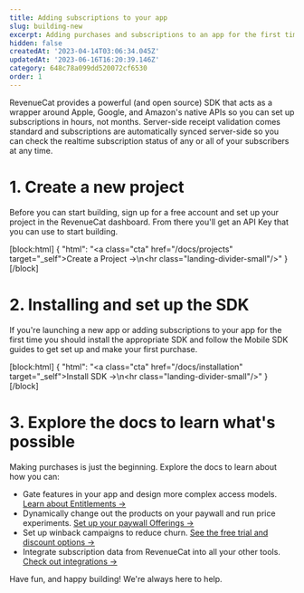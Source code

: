 ```yaml
---
title: Adding subscriptions to your app
slug: building-new
excerpt: Adding purchases and subscriptions to an app for the first time
hidden: false
createdAt: '2023-04-14T03:06:34.045Z'
updatedAt: '2023-06-16T16:20:39.146Z'
category: 648c78a099dd520072cf6530
order: 1
---
```

RevenueCat provides a powerful (and open source) SDK that acts as a wrapper around Apple, Google, and Amazon's native APIs so you can set up subscriptions in hours, not months. Server-side receipt validation comes standard and subscriptions are automatically synced server-side so you can check the realtime subscription status of any or all of your subscribers at any time.

# 1. Create a new project

Before you can start building, sign up for a free account and set up your project in the RevenueCat dashboard. From there you'll get an API Key that you can use to start building.

[block:html]
{
  "html": "<a class=\"cta\" href=\"/docs/projects\" target=\"_self\">Create a Project →</a>\n<hr class=\"landing-divider-small\"/>"
}
[/block]



# 2. Installing and set up the SDK

If you're launching a new app or adding subscriptions to your app for the first time you should install the appropriate SDK and follow the Mobile SDK guides to get set up and make your first purchase.

[block:html]
{
  "html": "<a class=\"cta\" href=\"/docs/installation\" target=\"_self\">Install SDK →</a>\n<hr class=\"landing-divider-small\"/>"
}
[/block]



# 3. Explore the docs to learn what's possible

Making purchases is just the beginning. Explore the docs to learn about how you can:

- Gate features in your app and design more complex access models. [Learn about Entitlements →](doc:entitlements)
- Dynamically change out the products on your paywall and run price experiments. [Set up your paywall Offerings →](doc:displaying-products)
- Set up winback campaigns to reduce churn. [See the free trial and discount options →](doc:subscription-offers)
- Integrate subscription data from RevenueCat into all your other tools. [Check out integrations →](doc:integrations)

Have fun, and happy building! We're always here to help.